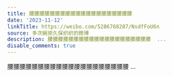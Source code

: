 ```yaml
---
title: 腰腰腰腰腰腰腰腰腰腰腰腰腰腰腰腰腰腰腰腰
date: '2023-11-12'
linkTitle: https://weibo.com/5286768287/NsdfFoU6n
source: 多次婉拒久保织织的微博
description: 腰腰腰腰腰腰腰腰腰腰腰腰腰腰腰腰腰腰腰腰  ...
disable_comments: true
---
```

腰腰腰腰腰腰腰腰腰腰腰腰腰腰腰腰腰腰腰腰  ...